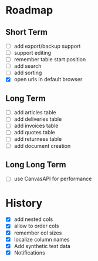 # Roadmap
## Short Term
- [ ] add export/backup support
- [ ] support editing
- [ ] remember table start position
- [ ] add search
- [ ] add sorting
- [x] open urls in default browser

## Long Term
- [ ] add articles table
- [ ] add deliveries table
- [ ] add invoices table
- [ ] add quotes table
- [ ] add returnees table
- [ ] add document creation

## Long Long Term
- [ ] use CanvasAPI for performance


# History
- [x] add nested cols
- [x] allow to order cols
- [x] remember col sizes
- [x] localize column names
- [x] Add synthetic test data
- [x] Notifications
